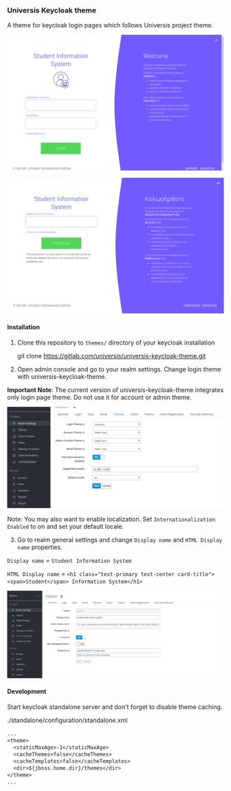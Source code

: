 ### Universis Keycloak theme

A theme for keycloak login pages which follows Universis project theme.

![Login page english](./login-page-screenshot-en.png)

![Reset password page greek](./reset-password-page-screenshot-el.png)

#### Installation

1. Clone this repository to `themes/` directory of your keycloak installation

    git clone https://gitlab.com/universis/universis-keycloak-theme.git

2. Open admin console and go to your realm settings. Change login theme with universis-keycloak-theme.

**Important Note**: The current version of universis-keycloak-theme integrates only login page theme. Do not use it for account or admin theme.

![Keycloak settings](./keycloak-theme-settings.png)

Note: You may also want to enable localization. Set `Internationalization Enabled` to on and set your default locale.

3. Go to realm general settings and change `Display name` and `HTML Display name` properties.

`Display name` = `Student Information System`

`HTML Display name` = `<h1 class="text-primary text-center card-title"><span>Student</span> Information System</h1>`

![Keycloak settings](./keycloak-general-settings.png)

#### Development

Start keycloak standalone server and don't forget to disable theme caching.

./standalone/configuration/standalone.xml

    ...
    <theme>
      <staticMaxAge>-1</staticMaxAge>
      <cacheThemes>false</cacheThemes>
      <cacheTemplates>false</cacheTemplates>
      <dir>${jboss.home.dir}/themes</dir>
    </theme>
    ...
